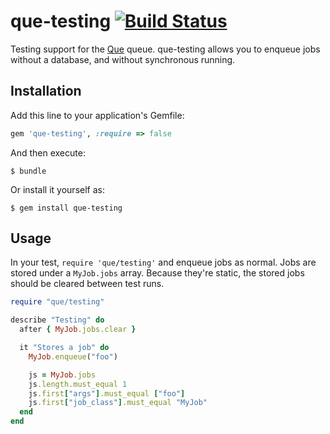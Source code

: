 # que-testing [![Build Status](https://travis-ci.org/statianzo/que-testing.svg?branch=master)](https://travis-ci.org/statianzo/que-testing)

Testing support for the [Que](https://github.com/chanks/que) queue. que-testing allows you to enqueue jobs without a database, and without synchronous running.

## Installation

Add this line to your application's Gemfile:

```ruby
gem 'que-testing', :require => false
```

And then execute:

    $ bundle

Or install it yourself as:

    $ gem install que-testing

## Usage

In your test, `require 'que/testing'` and enqueue jobs as normal. Jobs are
stored under a `MyJob.jobs` array. Because they're static, the stored jobs
should be cleared between test runs.

```ruby
require "que/testing"

describe "Testing" do
  after { MyJob.jobs.clear }

  it "Stores a job" do
    MyJob.enqueue("foo")

    js = MyJob.jobs
    js.length.must_equal 1
    js.first["args"].must_equal ["foo"]
    js.first["job_class"].must_equal "MyJob"
  end
end
```
